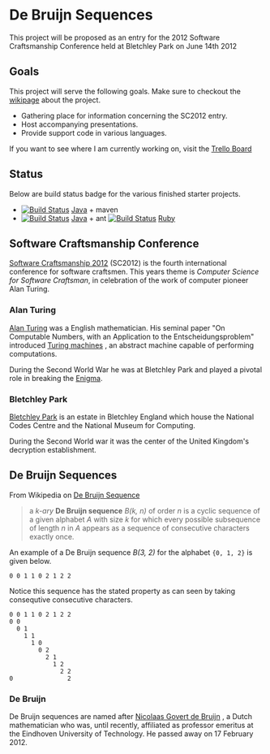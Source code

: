 De Bruijn Sequences
===================

This project will be proposed as an entry for the 2012 Software
Craftsmanship Conference held at Bletchley Park on June 14th 2012

Goals
-----

This project will serve the following goals. Make sure to checkout the
[wikipage](https://github.com/dvberkel/debruijn/wiki "Project wiki pages") about the project.

* Gathering place for information concerning the SC2012 entry.
* Host accompanying presentations.
* Provide support code in various languages.

If you want to see where I am currently working on, visit the
[Trello Board](https://trello.com/board/debruijn/4f4f58f89763e9d6727febff "Trello board for De Bruijn Sequences")

Status
------

Below are build status badge for the various finished starter projects.

* [![Build Status](https://secure.travis-ci.org/dvberkel/debruijn.png?branch=java-maven-finished)](http://travis-ci.org/dvberkel/debruijn) [Java](https://github.com/dvberkel/debruijn/tree/java-maven "Java + Maven starter project") + maven
* [![Build Status](https://secure.travis-ci.org/dvberkel/debruijn.png?branch=java-ant-finished)](http://travis-ci.org/dvberkel/debruijn) [Java](https://github.com/dvberkel/debruijn/tree/java-ant "Java + Ant starter project") + ant
[![Build Status](https://secure.travis-ci.org/dvberkel/debruijn.png?branch=ruby-finished)](http://travis-ci.org/dvberkel/debruijn) [Ruby](https://github.com/dvberkel/debruijn/tree/ruby "Ruby starter project")

Software Craftsmanship Conference
---------------------------------

[Software Craftsmanship 2012](http://www.codemanship.co.uk/softwarecraftsmanship/ "Homepage for SC2012")
(SC2012) is the fourth international conference for software
craftsmen. This years theme is *Computer Science for Software
Craftsman*, in celebration of the work of computer pioneer Alan
Turing.

### Alan Turing

[Alan Turing](http://en.wikipedia.org/wiki/Alan_Turing "Wikipedia on Alan Turing")
was a English mathematician. His seminal paper "On Computable Numbers,
with an Application to the Entscheidungsproblem" introduced
[Turing machines](http://en.wikipedia.org/wiki/Turing_machine "Wikipedia on Turing Machines")
, an abstract machine capable of performing computations.

During the Second World War he was at Bletchley Park and played a
pivotal role in breaking the
[Enigma](http://en.wikipedia.org/wiki/Enigma_machine "Wikipedia on the Enigma").

### Bletchley Park

[Bletchley Park](http://en.wikipedia.org/wiki/Bletchley_Park "Wikipedia on Bletchley Park")
is an estate in Bletchley England which house the National Codes
Centre and the National Museum for Computing.

During the Second World war it was the center of the United Kingdom's
decryption establishment.

De Bruijn Sequences
-------------------

From Wikipedia on [De Bruijn Sequence](http://en.wikipedia.org/wiki/De_Bruijn_sequence "Wikipedia on De Bruijn Sequence")

> a *k-ary* **De Bruijn sequence** *B(k, n)* of order *n* is a cyclic
> sequence of a given alphabet *A* with size *k* for which every possible
> subsequence of length *n* in *A* appears as a sequence of consecutive
> characters exactly once.

An example of a De Bruijn sequence *B(3, 2)* for the alphabet
`{0, 1, 2}` is given below.

    0 0 1 1 0 2 1 2 2

Notice this sequence has the stated property as can seen by taking
consequtive consecutive characters.

    0 0 1 1 0 2 1 2 2
    0 0
      0 1
        1 1
          1 0
            0 2
              2 1
                1 2
                  2 2
    0               2

### De Bruijn

De Bruijn sequences are named after
[Nicolaas Govert de Bruijn](http://en.wikipedia.org/wiki/Nicolaas_Govert_de_Bruijn "Wikipedia on Nicolaas de Bruijn")
, a Dutch mathematician who was, until recently, affiliated as
professor emeritus at the Eindhoven University of Technology. He
passed away on 17 February 2012.
